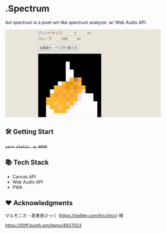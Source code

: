 # .Spectrum
dot spectrum is a pixel-art-like spectrum analyzer. w/ Web Audio API.

![preview](./preview.gif)

## 🛠️ Getting Start

~~`yarn static -p 8080`~~





## 📚 Tech Stack
- Canvas API
- Web Audio API
- PWA

## ❤️ Acknowledgments

マルモニカ - 患者長ひっく (https://twitter.com/hicchicc) 様

https://00ff.booth.pm/items/4927023
